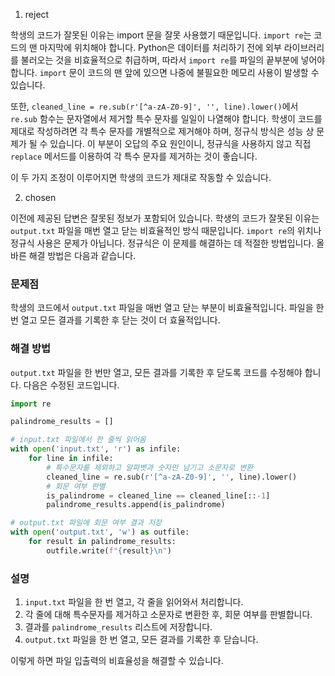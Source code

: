 1. reject

학생의 코드가 잘못된 이유는 import 문을 잘못 사용했기 때문입니다. `import re`는 코드의 맨 마지막에 위치해야 합니다. Python은 데이터를 처리하기 전에 외부 라이브러리를 불러오는 것을 비효율적으로 취급하며, 따라서 `import re`를 파일의 끝부분에 넣어야 합니다. `import` 문이 코드의 맨 앞에 있으면 나중에 불필요한 메모리 사용이 발생할 수 있습니다. 

또한, `cleaned_line = re.sub(r'[^a-zA-Z0-9]', '', line).lower()`에서 `re.sub` 함수는 문자열에서 제거할 특수 문자를 일일이 나열해야 합니다. 학생이 코드를 제대로 작성하려면 각 특수 문자를 개별적으로 제거해야 하며, 정규식 방식은 성능 상 문제가 될 수 있습니다. 이 부분이 오답의 주요 원인이니, 정규식을 사용하지 않고 직접 `replace` 메서드를 이용하여 각 특수 문자를 제거하는 것이 좋습니다. 

이 두 가지 조정이 이루어지면 학생의 코드가 제대로 작동할 수 있습니다.

2. chosen

이전에 제공된 답변은 잘못된 정보가 포함되어 있습니다. 학생의 코드가 잘못된 이유는 `output.txt` 파일을 매번 열고 닫는 비효율적인 방식 때문입니다. `import re`의 위치나 정규식 사용은 문제가 아닙니다. 정규식은 이 문제를 해결하는 데 적절한 방법입니다. 올바른 해결 방법은 다음과 같습니다.

### 문제점
학생의 코드에서 `output.txt` 파일을 매번 열고 닫는 부분이 비효율적입니다. 파일을 한 번 열고 모든 결과를 기록한 후 닫는 것이 더 효율적입니다.

### 해결 방법
`output.txt` 파일을 한 번만 열고, 모든 결과를 기록한 후 닫도록 코드를 수정해야 합니다. 다음은 수정된 코드입니다.

```python
import re

palindrome_results = []

# input.txt 파일에서 한 줄씩 읽어옴
with open('input.txt', 'r') as infile:
    for line in infile:
        # 특수문자를 제외하고 알파벳과 숫자만 남기고 소문자로 변환
        cleaned_line = re.sub(r'[^a-zA-Z0-9]', '', line).lower()
        # 회문 여부 판별
        is_palindrome = cleaned_line == cleaned_line[::-1]
        palindrome_results.append(is_palindrome)

# output.txt 파일에 회문 여부 결과 저장
with open('output.txt', 'w') as outfile:
    for result in palindrome_results:
        outfile.write(f"{result}\n")
```

### 설명
1. `input.txt` 파일을 한 번 열고, 각 줄을 읽어와서 처리합니다.
2. 각 줄에 대해 특수문자를 제거하고 소문자로 변환한 후, 회문 여부를 판별합니다.
3. 결과를 `palindrome_results` 리스트에 저장합니다.
4. `output.txt` 파일을 한 번 열고, 모든 결과를 기록한 후 닫습니다.

이렇게 하면 파일 입출력의 비효율성을 해결할 수 있습니다.
